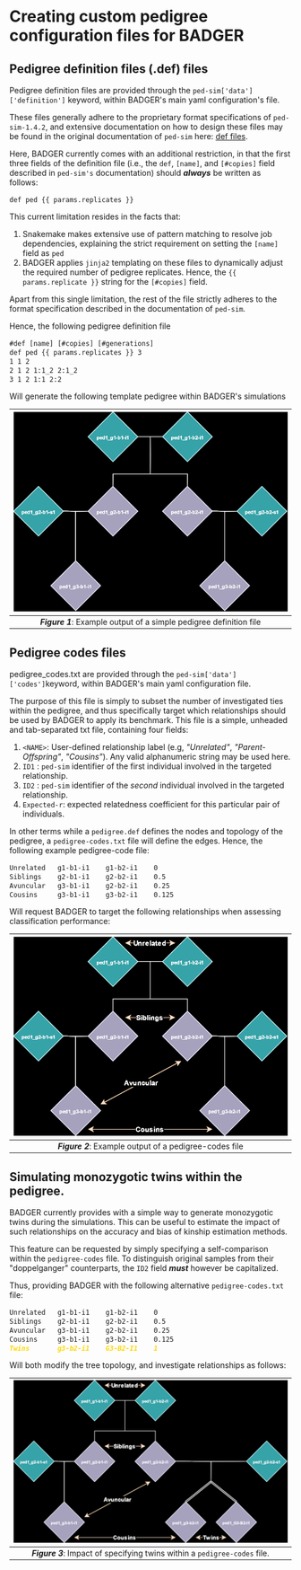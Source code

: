 # Creating custom pedigree configuration files for BADGER

## Pedigree definition files (.def) files

Pedigree definition files are provided through the `ped-sim['data']['definition']` keyword, within BADGER's main yaml configuration's file.

These files generally adhere to the proprietary format specifications of `ped-sim-1.4.2`, and extensive documentation on how to design these files may be found in the original documentation of `ped-sim` here: [def files](https://github.com/williamslab/ped-sim/blob/v1.4.2/README.md#def-file).

Here, BADGER currently comes with an additional restriction, in that the first three fields of the definition file (i.e., the `def`, `[name]`, and `[#copies]` field described in `ped-sim's` documentation) should ***always*** be written as follows:

```text
def ped {{ params.replicates }}
```
This current limitation resides in the facts that:
1. Snakemake makes extensive use of pattern matching to resolve job dependencies, explaining the strict requirement on setting the `[name]` field as `ped`
2. BADGER applies `jinja2` templating on these files to dynamically adjust the required number of pedigree replicates. Hence, the `{{ params.replicate }}` string for the `[#copies]` field.

Apart from this single limitation, the rest of the file strictly adheres to the format specification described in the documentation of `ped-sim`. 

Hence, the following pedigree definition file

```text
#def [name] [#copies] [#generations]
def ped {{ params.replicates }} 3
1 1 2
2 1 2 1:1_2 2:1_2
3 1 2 1:1 2:2
```

Will generate the following template pedigree within BADGER's simulations

<p align="center">

  | ![BADGER-pedigree-definition](assets/BADGER-pedigree-definition-01.svg) |
  |:---:|
  | ***Figure 1***: Example output of a simple pedigree definition file |

</p>


## Pedigree codes files

pedigree_codes.txt are provided through the `ped-sim['data']['codes']`keyword, within BADGER's main yaml configuration file.

The purpose of this file is simply to subset the number of investigated ties within the pedigree, and thus specifically target which relationships should be used by BADGER to apply its benchmark.
This file is a simple, unheaded and tab-separated txt file, containing four fields:

1. `<NAME>`: User-defined relationship label (e.g, *"Unrelated"*, *"Parent-Offspring"*, *"Cousins"*). Any valid alphanumeric string may be used here.
2. `ID1`   : `ped-sim` identifier of the first individual involved in the targeted relationship.
3. `ID2`   : `ped-sim` identifier of the *second* individual involved in the targeted relationship.
4. `Expected-r`: expected relatedness coefficient for this particular pair of individuals.

In other terms while a `pedigree.def` defines the nodes and topology of the pedigree, a `pedigree-codes.txt` file will define the edges. Hence, the following example pedigree-code file:

```text
Unrelated   g1-b1-i1    g1-b2-i1    0
Siblings    g2-b1-i1    g2-b2-i1    0.5
Avuncular   g3-b1-i1    g2-b2-i1    0.25
Cousins     g3-b1-i1    g3-b2-i1    0.125
```

Will request BADGER to target the following relationships when assessing classification performance:

<p align="center">

  | ![BADGER-pedigree-definition](assets/BADGER-pedigree-definition-02.svg) |
  |:---:|
  | ***Figure 2***: Example output of a pedigree-codes file |

</p>


## Simulating monozygotic twins within the pedigree.

BADGER currently provides with a simple way to generate monozygotic twins during the simulations. This can be useful to estimate the impact of such relationships on the accuracy and bias of kinship estimation methods.  

This feature can be requested by simply specifying a self-comparison within the `pedigree-codes` file. To distinguish original samples from their "doppelganger" counterparts, the `ID2` field ***must*** however be capitalized. 

Thus, providing BADGER with the following alternative `pedigree-codes.txt` file:

<pre><code>Unrelated   g1-b1-i1    g1-b2-i1    0 
Siblings    g2-b1-i1    g2-b2-i1    0.5
Avuncular   g3-b1-i1    g2-b2-i1    0.25
Cousins     g3-b1-i1    g3-b2-i1    0.125
<span style="color: gold"><strong><em>Twins       g3-b2-i1    G3-B2-I1    1</em></strong></span></code></pre>

Will both modify the tree topology, and investigate relationships as follows:
<p align="center">

  | ![BADGER-pedigree-definition](assets/BADGER-pedigree-definition-03.svg) |
  |:---:|
  | ***Figure 3***: Impact of specifying twins within a `pedigree-codes` file.|

</p>